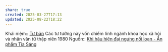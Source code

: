 ```yaml
---
share: true
created: 2025-03-27T17:13
updated: 2025-08-22T18:22
---
```

Khái niệm:: [Tư bản](../../%CE%9E%20Kh%C3%A1i%20ni%E1%BB%87m/T%C6%B0%20b%E1%BA%A3n.md)
Các tư tưởng này vốn chiếm lĩnh ngành khoa học xã hội và nhân văn từ thập niên 1980
Nguồn:: [Khi hậu hiện đại ngưng nổi loạn - Ấn phẩm Tia Sáng](https://tiasang.com.vn/van-hoa/khi-hau-hien-dai-ngung-noi-loan/)